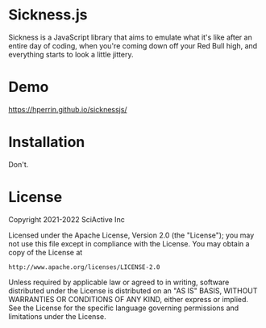 # Sickness.js

Sickness is a JavaScript library that aims to emulate what it's like after an entire day of coding, when you're coming down off your Red Bull high, and everything starts to look a little jittery.

# Demo

https://hperrin.github.io/sicknessjs/

# Installation

Don't.

# License

Copyright 2021-2022 SciActive Inc

Licensed under the Apache License, Version 2.0 (the "License");
you may not use this file except in compliance with the License.
You may obtain a copy of the License at

    http://www.apache.org/licenses/LICENSE-2.0

Unless required by applicable law or agreed to in writing, software
distributed under the License is distributed on an "AS IS" BASIS,
WITHOUT WARRANTIES OR CONDITIONS OF ANY KIND, either express or implied.
See the License for the specific language governing permissions and
limitations under the License.
